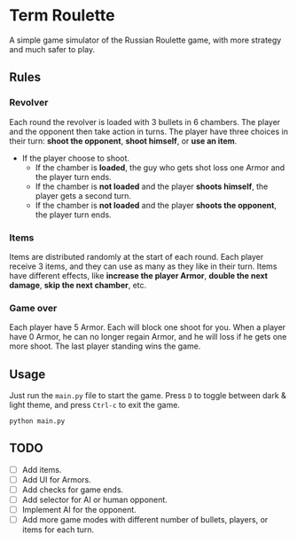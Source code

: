 # Term Roulette

A simple game simulator of the Russian Roulette game, with more strategy and much safer to play.

## Rules

### Revolver
Each round the revolver is loaded with 3 bullets in 6 chambers. The player and the opponent then take action in turns. The player have three choices in their turn: **shoot the opponent**, **shoot himself**, or **use an item**.

- If the player choose to shoot.
  - If the chamber is **loaded**, the guy who gets shot loss one Armor and the player turn ends.
  - If the chamber is **not loaded** and the player **shoots himself**, the player gets a second turn.
  - If the chamber is **not loaded** and the player **shoots the opponent**, the player turn ends.

### Items
Items are distributed randomly at the start of each round. Each player receive 3 items, and they can use as many as they like in their turn. Items have different effects, like **increase the player Armor**, **double the next damage**, **skip the next chamber**, etc.

### Game over
Each player have 5 Armor. Each will block one shoot for you. When a player have 0 Armor, he can no longer regain Armor, and he will loss if he gets one more shoot. The last player standing wins the game.

## Usage
Just run the `main.py` file to start the game. Press `D` to toggle between dark & light theme, and press `Ctrl-c` to exit the game.
```{python}
python main.py
```

## TODO
- [ ] Add items.
- [ ] Add UI for Armors.
- [ ] Add checks for game ends.
- [ ] Add selector for AI or human opponent.
- [ ] Implement AI for the opponent.
- [ ] Add more game modes with different number of bullets, players, or items for each turn.
